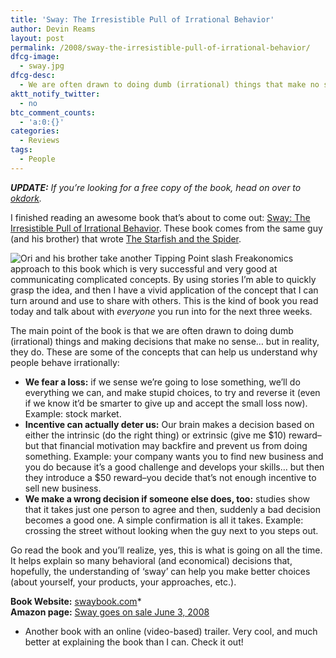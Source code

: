```yaml
---
title: 'Sway: The Irresistible Pull of Irrational Behavior'
author: Devin Reams
layout: post
permalink: /2008/sway-the-irresistible-pull-of-irrational-behavior/
dfcg-image:
  - sway.jpg
dfcg-desc:
  - We are often drawn to doing dumb (irrational) things that make no sense... or do they?
aktt_notify_twitter:
  - no
btc_comment_counts:
  - 'a:0:{}'
categories:
  - Reviews
tags:
  - People
---
```

***UPDATE:** If you&#8217;re looking for a free copy of the book, head on over to [okdork][1].*

I finished reading an awesome book that&#8217;s about to come out: [Sway: The Irresistible Pull of Irrational Behavior][2]. These book comes from the same guy (and his brother) that wrote [The Starfish and the Spider][3].

<img src="http://www.devinreams.com/wp-content/uploads/2008/06/swaybook.jpg" style="float:left" />Ori and his brother take another Tipping Point slash Freakonomics approach to this book which is very successful and very good at communicating complicated concepts. By using stories I&#8217;m able to quickly grasp the idea, and then I have a vivid application of the concept that I can turn around and use to share with others. This is the kind of book you read today and talk about with *everyone* you run into for the next three weeks.

The main point of the book is that we are often drawn to doing dumb (irrational) things and making decisions that make no sense&#8230; but in reality, they do. These are some of the concepts that can help us understand why people behave irrationally:

*   **We fear a loss:** if we sense we&#8217;re going to lose something, we&#8217;ll do everything we can, and make stupid choices, to try and reverse it (even if we know it&#8217;d be smarter to give up and accept the small loss now). Example: stock market.
*   **Incentive can actually deter us:** Our brain makes a decision based on either the intrinsic (do the right thing) or extrinsic (give me $10) reward&#8211;but that financial motivation may backfire and prevent us from doing something. Example: your company wants you to find new business and you do because it&#8217;s a good challenge and develops your skills&#8230; but then they introduce a $50 reward&#8211;you decide that&#8217;s not enough incentive to sell new business.
*   **We make a wrong decision if someone else does, too:** studies show that it takes just one person to agree and then, suddenly a bad decision becomes a good one. A simple confirmation is all it takes. Example: crossing the street without looking when the guy next to you steps out.

Go read the book and you&#8217;ll realize, yes, this is what is going on all the time. It helps explain so many behavioral (and economical) decisions that, hopefully, the understanding of &#8216;sway&#8217; can help you make better choices (about yourself, your products, your approaches, etc.).

**Book Website:** [swaybook.com][4]*  
**Amazon page:** [Sway goes on sale June 3, 2008][2]

* Another book with an online (video-based) trailer. Very cool, and much better at explaining the book than I can. Check it out!

 [1]: http://okdork.com/2008/06/03/startup-tips-how-i-grew-a-waiting-list-of-20000-at-mintcom-part-i/
 [2]: http://www.amazon.com/Sway-Irresistible-Pull-Irrational-Behavior/dp/0385524382
 [3]: https://devin.reams.me/2006/the-starfish-and-the-spider/
 [4]: http://www.swaybook.com/